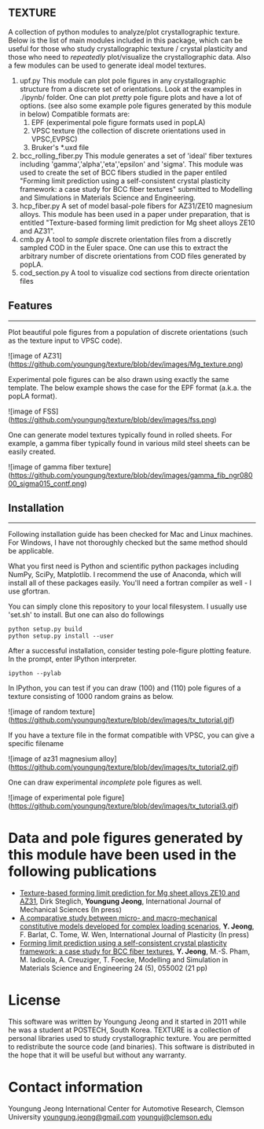 TEXTURE
-------
A collection of python modules to analyze/plot crystallographic texture.
Below is the list of main modules included in this package, which can be useful
for those who study crystallographic texture / crystal plasticity and those who
need to *repeatedly* plot/visualize the crystallographic data.
Also a few modules can be used to generate ideal model textures.

1. upf.py
   This module can plot pole figures in any crystallographic structure from a discrete set of orientations.
   Look at the examples in ./ipynb/ folder.
   One can plot *pretty* pole figure plots and have a lot of options.
   (see also some example pole figures generated by this module in below)
   Compatible formats are:
   1. EPF (experimental pole figure formats used in popLA)
   2. VPSC texture (the collection of discrete orientations used in VPSC,EVPSC)
   3. Bruker's *.uxd file
2. bcc_rolling_fiber.py
   This module generates a set of 'ideal' fiber textures including 'gamma','alpha','eta','epsilon' and 'sigma'. This module was used to create the set of BCC fibers studied in the paper entiled "Forming limit prediction using a self-consistent crystal plasticity framework: a case study for BCC fiber textures" submitted to Modelling and Simulations in Materials Science and Engineering.
3. hcp_fiber.py
   A set of model basal-pole fibers for AZ31/ZE10 magnesium alloys. This module has been used in a paper under preparation, that is entitled "Texture-based forming limit prediction for Mg sheet alloys ZE10 and AZ31".
4. cmb.py
   A tool to *sample* discrete orientation files from a discretly sampled COD in the Euler space. One can use this to extract the arbitrary number of discrete orientations from COD files generated by popLA.
5. cod_section.py
   A tool to visualize cod sections from directe orientation files


## Features
-----------
Plot beautiful pole figures from a population of discrete orientations (such as the texture input to VPSC code).


![image of AZ31]
(https://github.com/youngung/texture/blob/dev/images/Mg_texture.png)


Experimental pole figures can be also drawn using exactly the same template.
The below example shows the case for the EPF format (a.k.a. the popLA format).


![image of FSS]
(https://github.com/youngung/texture/blob/dev/images/fss.png)


One can generate model textures typically found in rolled sheets.
For example, a gamma fiber typically found in various mild steel sheets can be easily created.


![image of gamma fiber texture]
(https://github.com/youngung/texture/blob/dev/images/gamma_fib_ngr08000_sigma015_contf.png)


## Installation
---------------
Following installation guide has been checked for Mac and Linux machines.
For Windows, I have not thoroughly checked but the same method should be applicable.

What you first need is Python and scientific python packages including NumPy, SciPy, Matplotlib.
I recommend the use of Anaconda, which will install all of these packages easily.
You'll need a fortran compiler as well - I use gfortran.

You can simply clone this repository to your local filesystem.
I usually use 'set.sh' to install. But one can also do followings

```
python setup.py build
python setup.py install --user
```

After a successful installation, consider testing pole-figure plotting feature.
In the prompt, enter IPython interpreter.
```
ipython --pylab
```

In IPython, you can test if you can draw (100) and (110) pole figures of a texture consisting of 1000 random grains as below.


![image of random texture]
(https://github.com/youngung/texture/blob/dev/images/tx_tutorial.gif)



If you have a texture file in the format compatible with VPSC, you can give a specific filename


![image of az31 magnesium alloy]
(https://github.com/youngung/texture/blob/dev/images/tx_tutorial2.gif)



One can draw experimental *incomplete* pole figures as well.


![image of experimental pole figure]
(https://github.com/youngung/texture/blob/dev/images/tx_tutorial3.gif)



# Data and pole figures generated by this module have been used in the following publications
- [Texture-based forming limit prediction for Mg sheet alloys ZE10 and AZ31](http://dx.doi.org/10.1016/j.ijmecsci.2016.08.013), Dirk Steglich, **Youngung Jeong**, International Journal of Mechanical Sciences (In press)
- [A comparative study between micro- and macro-mechanical constitutive models developed for complex loading scenarios](http://dx.doi.org/10.1016/j.ijplas.2016.07.015), **Y. Jeong**, F. Barlat, C. Tome, W. Wen, International Journal of Plasticity (In press)
- [Forming limit prediction using a self-consistent crystal plasticity framework: a case study for BCC fiber textures](http://dx.doi.org/10.1088/0965-0393/24/5/055005), **Y. Jeong**, M.-S. Pham, M. Iadicola, A. Creuziger, T. Foecke, Modelling and Simulation in Materials Science and Engineering 24 (5), 055002 (21 pp)


# License
This software was written by Youngung Jeong and it started in 2011 while he was a student at POSTECH, South Korea.
TEXTURE is a collection of personal libraries used to study crystallographic texture.
You are permitted to redistribute the source code (and binaries).
This software is distributed in the hope that it will be useful but without any warranty.


# Contact information
Youngung Jeong
International Center for Automotive Research, Clemson University
youngung.jeong@gmail.com
younguj@clemson.edu
